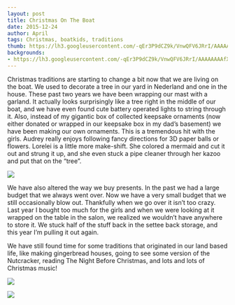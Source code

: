 ```yaml
---
layout: post
title: Christmas On The Boat
date: 2015-12-24
author: April
tags: Christmas, boatkids, traditions
thumb: https://lh3.googleusercontent.com/-qEr3P9dCZ9k/VnwQFV6JRrI/AAAAAAAAfX8/_q-aDjtu6Dg/s640/blogger-image--338938597.jpg
backgrounds:
- https://lh3.googleusercontent.com/-qEr3P9dCZ9k/VnwQFV6JRrI/AAAAAAAAfX8/_q-aDjtu6Dg/s640/blogger-image--338938597.jpg
---
```


Christmas traditions are starting to change a bit now that we are living on the boat. We used to decorate a tree in our yard in Nederland and one in the house. These past two years we have been wrapping our mast with a garland. It actually looks surprisingly like a tree right in the middle of our boat, and we have even found cute battery operated lights to string through it. Also, instead of my gigantic box of collected keepsake ornaments (now either donated or wrapped in our keepsake box in my dad’s basement) we have been making our own ornaments. This is a tremendous hit with the girls. Audrey really enjoys following fancy directions for 3D paper balls or flowers. Lorelei is a little more make-shift. She colored a mermaid and cut it out and strung it up, and she even stuck a pipe cleaner through her kazoo and put that on the “tree”. 

![](https://lh3.googleusercontent.com/-PIcQhwSEqLA/VnwQglEiv8I/AAAAAAAAfYM/-KZaV7fI1T0/s640/blogger-image-871787428.jpg)

We have also altered the way we buy presents. In the past we had a large budget that we always went over. Now we have a very small budget that we still occasionally blow out. Thankfully when we go over it isn’t too crazy. Last year I bought too much for the girls and when we were looking at it wrapped on the table in the salon, we realized we wouldn’t have anywhere to store it. We stuck half of the stuff back in the settee back storage, and this year I’m pulling it out again. 

We have still found time for some traditions that originated in our land based life, like making gingerbread houses, going to see some version of the Nutcracker, reading The Night Before Christmas, and lots and lots of Christmas music! 

![](https://lh3.googleusercontent.com/-r9RYgsxTwzA/VnwQJFj_vOI/AAAAAAAAfYE/2FPslXUwvGU/s640/blogger-image-2884483.jpg)

![](https://lh3.googleusercontent.com/-qEr3P9dCZ9k/VnwQFV6JRrI/AAAAAAAAfX8/_q-aDjtu6Dg/s640/blogger-image--338938597.jpg)

